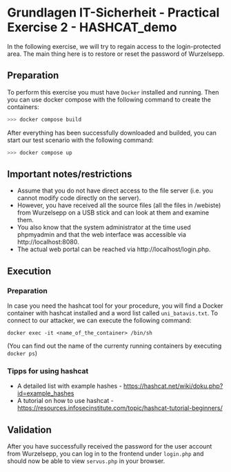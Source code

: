 # Grundlagen IT-Sicherheit - Practical Exercise 2 - HASHCAT_demo

In the following exercise, we will try to regain access to the login-protected area. The main thing here is to restore or reset the password of Wurzelsepp.

## Preparation

To perform this exercise you must have `Docker` installed and running. Then you can use docker compose with the following command to create the containers:

```bash
>>> docker compose build
```

After everything has been successfully downloaded and builded, you can start our test scenario with the following command:

```bash
>>> docker compose up
```

## Important notes/restrictions

- Assume that you do not have direct access to the file server (i.e. you cannot modify code directly on the server).
- However, you have received all the source files (all the files in /webiste) from Wurzelsepp on a USB stick and can look at them and examine them.
- You also know that the system administrator at the time used phpmyadmin and that the web interface was accessible via http://localhost:8080.
- The actual web portal can be reached via http://localhost/login.php.

## Execution

### Preparation

In case you need the hashcat tool for your procedure, you will find a Docker container with hashcat installed and a word list called `uni_batavis.txt`.
To connect to our attacker, we can execute the following command:

```
docker exec -it <name_of_the_container> /bin/sh
```

(You can find out the name of the currenty running containers by executing `docker ps`)

### Tipps for using hashcat

- A detailed list with example hashes - https://hashcat.net/wiki/doku.php?id=example_hashes
- A tutorial on how to use hashcat - https://resources.infosecinstitute.com/topic/hashcat-tutorial-beginners/

## Validation

After you have successfully received the password for the user account from Wurzelsepp, you can log in to the frontend under `login.php` and should now be able to view `servus.php` in your browser.

